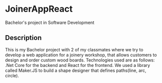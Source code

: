 # JoinerAppReact
Bachelor's project in Software Development

## Description
This is my Bachelor project with 2 of my classmates where we try to develop a web application for a joinery workshop, that allows customers to design and order custom wood boards.
Technologies used are as follows: .Net Core for the backend and React for the frontend. We used a library called Maker.JS to build a shape designer that defines paths(line, arc, circle).
